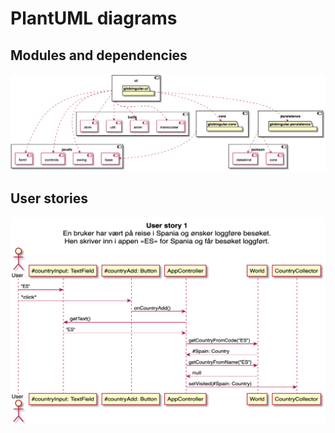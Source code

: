 # PlantUML diagrams

## Modules and dependencies

![Modules and dependencies](modules.png)


## User stories

![UserStories](userStories.png)
